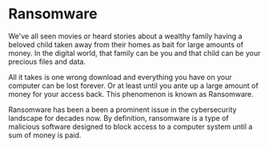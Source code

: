 # Ransomware

We've all seen movies or heard stories about a wealthy family having a beloved
child taken away from their homes as bait for large amounts of money.  In the
digital world, that family can be you and that child can be your precious files
and data. 

All it takes is one wrong download and everything you have on your computer can
be lost forever. Or at least until you ante up a large amount of money for your
access back.  This phenomenon is known as Ransomware. 

Ransomware has been a been a prominent issue in the cybersecurity landscape for
decades now. By definition, ransomware is a type of malicious software designed
to block access to a computer system until a sum of money is paid. 